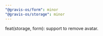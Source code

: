 ```yaml
---
"@gravis-os/form": minor
"@gravis-os/storage": minor
---
```


feat(storage, form): support to remove avatar.
